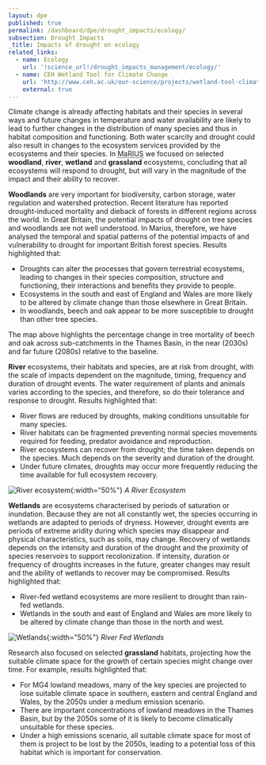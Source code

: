 ```yaml
---
layout: dpe
published: true
permalink: /dashboard/dpe/drought_impacts/ecology/
subsection: Drought Impacts
_title: Impacts of drought on ecology
related_links:
  - name: Ecology
    url: '!science_url!/drought_impacts_management/ecology/'
  - name: CEH Wetland Tool for Climate Change
    url: 'http://www.ceh.ac.uk/our-science/projects/wetland-tool-climate-change'
    external: true
---
```

Climate change is already affecting habitats and their species in several ways and future changes in temperature and water availability are likely to lead to further changes in the distribution of many species and thus in habitat composition and functioning. Both water scarcity and drought could also result in changes to the ecosystem services provided by the ecosystems and their species. In <abbr title="Managing the Risks, Impacts and Uncertainties of drought and water Scarcity">MaRIUS</abbr> we focused on selected **woodland**, **river**, **wetland** and **grassland** ecosystems, concluding that all ecosystems will respond to drought, but will vary in the magnitude of the impact and their ability to recover.

<!-- interactive goes here -->

**Woodlands** are very important for biodiversity, carbon storage, water regulation and watershed protection. Recent literature has reported drought-induced mortality and dieback of forests in different regions across the world. In Great Britain, the potential impacts of drought on tree species and woodlands are not well understood. In Marius, therefore, we have analysed the temporal and spatial patterns of the potential impacts of and vulnerability to drought for important British forest species. Results highlighted that:

- Droughts can alter the processes that govern terrestrial ecosystems, leading to changes in their species composition, structure and functioning, their interactions and benefits they provide to people. 
- Ecosystems in the south and east of England and Wales are more likely to be altered by climate change than those elsewhere in Great Britain.
- In woodlands, beech and oak appear to be more susceptible to drought than other tree species.

The map above highlights the percentage change in tree mortality of beech and oak across sub-catchments in the Thames Basin, in the near (2030s) and far future (2080s) relative to the baseline.   


**River** ecosystems, their habitats and species, are at risk from drought, with the scale of impacts dependent on the magnitude, timing, frequency and duration of drought events. The water requirement of plants and animals varies according to the species, and therefore, so do their tolerance and response to drought. Results highlighted that:

- River flows are reduced by droughts, making conditions unsuitable for many species.
- River habitats can be fragmented preventing normal species movements required for feeding, predator avoidance and reproduction.
- River ecosystems can recover from drought; the time taken depends on the species. Much depends on the severity and duration of the drought.
- Under future climates, droughts may occur more frequently reducing the time available for full ecosystem recovery.
    
![River ecosystem]({{site.baseurl}}/_pages/dashboard/dpe/drought_impacts/river_ecosystem_1.png){:width="50%"}
_A River Ecosystem_
    
**Wetlands** are ecosystems characterised by periods of saturation or inundation. Because they are not all constantly wet, the species occurring in wetlands are adapted to periods of dryness. However, drought events are periods of extreme aridity during which species may disappear and physical characteristics, such as soils, may change. Recovery of wetlands depends on the intensity and duration of the drought and the proximity of species reservoirs to support recolonization. If intensity, duration or frequency of droughts increases in the future, greater changes may result and the ability of wetlands to recover may be compromised. Results highlighted that:

- River-fed wetland ecosystems are more resilient to drought than rain-fed wetlands.
- Wetlands in the south and east of England and Wales are more likely to be altered by climate change than those in the north and west.
   
![Wetlands]({{site.baseurl}}/_pages/dashboard/dpe/drought_impacts/wetland_pic_1.jpg){:width="50%"}
_River Fed Wetlands_

Research also focused on selected **grassland** habitats, projecting how the suitable climate space for the growth of certain species might change over time. For example, results highlighted that:

- For MG4 lowland meadows, many of the key species are projected to lose suitable climate space in southern, eastern and central England and Wales, by the 2050s under a medium emission scenario.
- There are important concentrations of lowland meadows in the Thames Basin, but by the 2050s some of it is likely to become climatically unsuitable for these species.
- Under a high emissions scenario, all suitable climate space for most of them is project to be lost by the 2050s, leading to a potential loss of this habitat which is important for conservation.
